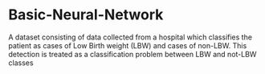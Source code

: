 # Basic-Neural-Network
A dataset consisting of data collected from a hospital which classifies the patient as cases of Low Birth weight (LBW) and cases of non-LBW. This detection is treated as a classification problem between LBW and not-LBW classes
